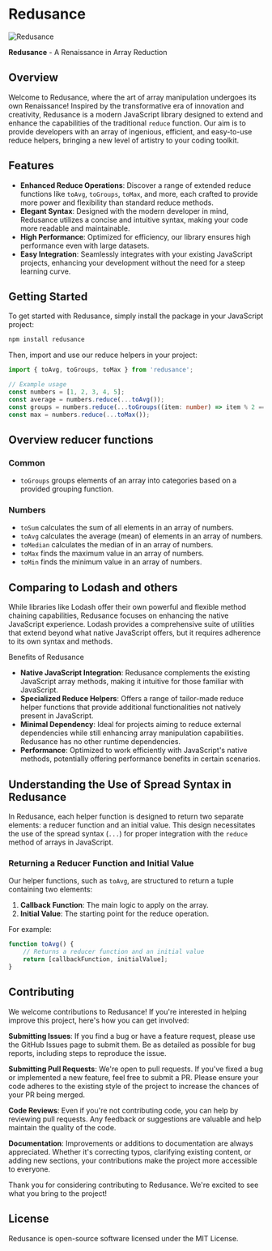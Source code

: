 # Redusance

![Redusance](https://github.com/simon-debruijn/redusance/assets/66943525/f208c130-99a7-43ab-a137-6170cbf1b297)

**Redusance** - A Renaissance in Array Reduction

## Overview

Welcome to Redusance, where the art of array manipulation undergoes its own Renaissance! Inspired by the transformative era of innovation and creativity, Redusance is a modern JavaScript library designed to extend and enhance the capabilities of the traditional `reduce` function. Our aim is to provide developers with an array of ingenious, efficient, and easy-to-use reduce helpers, bringing a new level of artistry to your coding toolkit.

## Features

- **Enhanced Reduce Operations**: Discover a range of extended reduce functions like `toAvg`, `toGroups`, `toMax`, and more, each crafted to provide more power and flexibility than standard reduce methods.
- **Elegant Syntax**: Designed with the modern developer in mind, Redusance utilizes a concise and intuitive syntax, making your code more readable and maintainable.
- **High Performance**: Optimized for efficiency, our library ensures high performance even with large datasets.
- **Easy Integration**: Seamlessly integrates with your existing JavaScript projects, enhancing your development without the need for a steep learning curve.

## Getting Started

To get started with Redusance, simply install the package in your JavaScript project:

```bash
npm install redusance
```

Then, import and use our reduce helpers in your project:

```ts
import { toAvg, toGroups, toMax } from 'redusance';

// Example usage
const numbers = [1, 2, 3, 4, 5];
const average = numbers.reduce(...toAvg());
const groups = numbers.reduce(...toGroups((item: number) => item % 2 === 0 ? "even" : "odd"));
const max = numbers.reduce(...toMax());
```

## Overview reducer functions

### Common
- `toGroups` groups elements of an array into categories based on a provided grouping function.

### Numbers
- `toSum` calculates the sum of all elements in an array of numbers.
- `toAvg` calculates the average (mean) of elements in an array of numbers. 
- `toMedian` calculates the median of in an array of numbers.
- `toMax` finds the maximum value in an array of numbers.
- `toMin` finds the minimum value in an array of numbers.

## Comparing to Lodash and others
While libraries like Lodash offer their own powerful and flexible method chaining capabilities, Redusance focuses on enhancing the native JavaScript experience. Lodash provides a comprehensive suite of utilities that extend beyond what native JavaScript offers, but it requires adherence to its own syntax and methods.

Benefits of Redusance
- **Native JavaScript Integration**: Redusance complements the existing JavaScript array methods, making it intuitive for those familiar with JavaScript.
- **Specialized Reduce Helpers**: Offers a range of tailor-made reduce helper functions that provide additional functionalities not natively present in JavaScript.
- **Minimal Dependency**: Ideal for projects aiming to reduce external dependencies while still enhancing array manipulation capabilities. Redusance has no other runtime dependencies.
- **Performance**: Optimized to work efficiently with JavaScript's native methods, potentially offering performance benefits in certain scenarios.

## Understanding the Use of Spread Syntax in Redusance

In Redusance, each helper function is designed to return two separate elements: a reducer function and an initial value. This design necessitates the use of the spread syntax (`...`) for proper integration with the `reduce` method of arrays in JavaScript.

### Returning a Reducer Function and Initial Value

Our helper functions, such as `toAvg`, are structured to return a tuple containing two elements:

1. **Callback Function**: The main logic to apply on the array.
2. **Initial Value**: The starting point for the reduce operation.

For example:

```ts
function toAvg() {
    // Returns a reducer function and an initial value
    return [callbackFunction, initialValue];
}
```

## Contributing
We welcome contributions to Redusance! If you're interested in helping improve this project, here's how you can get involved:

**Submitting Issues**: If you find a bug or have a feature request, please use the GitHub Issues page to submit them. Be as detailed as possible for bug reports, including steps to reproduce the issue.

**Submitting Pull Requests**: We're open to pull requests. If you've fixed a bug or implemented a new feature, feel free to submit a PR. Please ensure your code adheres to the existing style of the project to increase the chances of your PR being merged.

**Code Reviews**: Even if you're not contributing code, you can help by reviewing pull requests. Any feedback or suggestions are valuable and help maintain the quality of the code.

**Documentation**: Improvements or additions to documentation are always appreciated. Whether it's correcting typos, clarifying existing content, or adding new sections, your contributions make the project more accessible to everyone.

Thank you for considering contributing to Redusance. We're excited to see what you bring to the project!

## License
Redusance is open-source software licensed under the MIT License.
